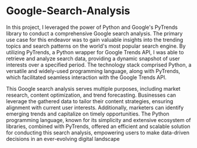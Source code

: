 # Google-Search-Analysis
In this project, I leveraged the power of Python and Google's PyTrends library to conduct a comprehensive Google search analysis. The primary use case for this endeavor was to gain valuable insights into the trending topics and search patterns on the world's most popular search engine. By utilizing PyTrends, a Python wrapper for Google Trends API, I was able to retrieve and analyze search data, providing a dynamic snapshot of user interests over a specified period. The technology stack comprised Python, a versatile and widely-used programming language, along with PyTrends, which facilitated seamless interaction with the Google Trends API.

This Google search analysis serves multiple purposes, including market research, content optimization, and trend forecasting. Businesses can leverage the gathered data to tailor their content strategies, ensuring alignment with current user interests. Additionally, marketers can identify emerging trends and capitalize on timely opportunities. The Python programming language, known for its simplicity and extensive ecosystem of libraries, combined with PyTrends, offered an efficient and scalable solution for conducting this search analysis, empowering users to make data-driven decisions in an ever-evolving digital landscape
